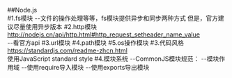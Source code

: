 ##Node.js  
#1.fs模块
    --文件的操作处理等等，fs模块提供异步和同步两种方式
       但是，官方建议尽量使用异步版本
#2.http模块
    http://nodejs.cn/api/http.html#http_request_setheader_name_value    
    --看官方api
#3.url模块
#4.path模块
#5.os操作模块
#3.代码风格
    https://standardjs.com/readme-zhcn.html    
    使用JavaScript standard style
#4.模块系统
    --CommonJS模块规范：
    --模块作用域
    --使用require导入模块
    --使用exports导出模块
